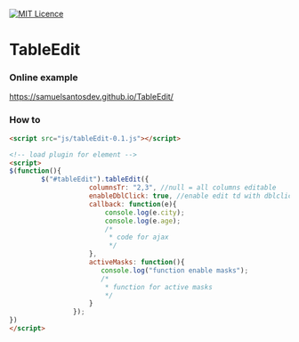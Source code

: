 [![MIT Licence](https://badges.frapsoft.com/os/mit/mit.png?v=103)](https://opensource.org/licenses/mit-license.php)

# TableEdit

### Online example

https://samuelsantosdev.github.io/TableEdit/

### How to

```html
<script src="js/tableEdit-0.1.js"></script>

<!-- load plugin for element -->
<script>
$(function(){
        $("#tableEdit").tableEdit({
                    columnsTr: "2,3", //null = all columns editable
                    enableDblClick: true, //enable edit td with dblclick
                    callback: function(e){
                        console.log(e.city);
                        console.log(e.age);
                        /*
                         * code for ajax
                         */
                    }, 
                    activeMasks: function(){
                       console.log("function enable masks");
                       /*
                        * function for active masks
                        */
                    }
                });
})
</script>
```
